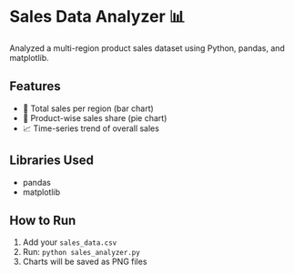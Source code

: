 # Sales Data Analyzer 📊

Analyzed a multi-region product sales dataset using Python, pandas, and matplotlib.

## Features

- 🧮 Total sales per region (bar chart)
- 🥧 Product-wise sales share (pie chart)
- 📈 Time-series trend of overall sales

## Libraries Used
- pandas
- matplotlib

## How to Run
1. Add your `sales_data.csv`
2. Run: `python sales_analyzer.py`
3. Charts will be saved as PNG files
